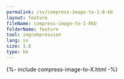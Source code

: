 ```yaml
---
permalink: /sv/compress-image-to-1-8-kb
layout: feature
fileName: compress-image-to-1-8kb
folderName: feature
tool: imgcompression
lang: sv
size: 1.8
type: kb
---
```


{%- include compress-image-to-X.html -%}
